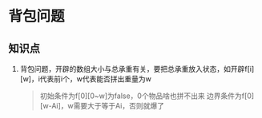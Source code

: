 # 背包问题
## 知识点
1. 背包问题，开辟的数组大小与总承重有关，要把总承重放入状态，如开辟f[i][w]，i代表前i个，w代表能否拼出重量为w
    > 初始条件为f[0][0~w]为false，0个物品啥也拼不出来 
    > 边界条件为f[0][w-Ai]，w需要大于等于Ai，否则就爆了
    
